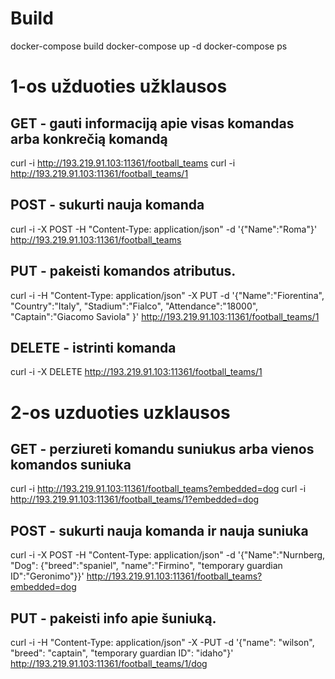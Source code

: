 # Build

docker-compose build
docker-compose up -d
docker-compose ps

# 1-os užduoties užklausos

## GET - gauti informaciją apie visas komandas arba konkrečią komandą
curl -i http://193.219.91.103:11361/football_teams
curl -i http://193.219.91.103:11361/football_teams/1

## POST - sukurti nauja komanda
curl -i -X POST -H  "Content-Type: application/json" -d '{"Name":"Roma"}' http://193.219.91.103:11361/football_teams 

## PUT - pakeisti komandos atributus.
curl -i -H "Content-Type: application/json" -X PUT -d '{"Name":"Fiorentina", "Country":"Italy", "Stadium":"Fialco", "Attendance":"18000", "Captain":"Giacomo Saviola" }' http://193.219.91.103:11361/football_teams/1  

## DELETE - istrinti komanda
curl -i -X DELETE http://193.219.91.103:11361/football_teams/1

# 2-os uzduoties uzklausos

## GET - perziureti komandu suniukus arba vienos komandos suniuka
curl -i http://193.219.91.103:11361/football_teams?embedded=dog
curl -i http://193.219.91.103:11361/football_teams/1?embedded=dog

## POST - sukurti nauja komanda ir nauja suniuka
curl -i -X POST -H "Content-Type: application/json" -d '{"Name":"Nurnberg, "Dog": {"breed":"spaniel", "name":"Firmino", "temporary guardian ID":"Geronimo"}}' http://193.219.91.103:11361/football_teams?embedded=dog

## PUT - pakeisti info apie šuniuką.
curl -i -H "Content-Type: application/json" -X -PUT -d '{"name": "wilson", "breed": "captain",  "temporary guardian ID": "idaho"}' http://193.219.91.103:11361/football_teams/1/dog


